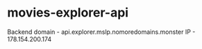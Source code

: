 # movies-explorer-api
Backend domain - api.explorer.mslp.nomoredomains.monster
IP - 178.154.200.174
